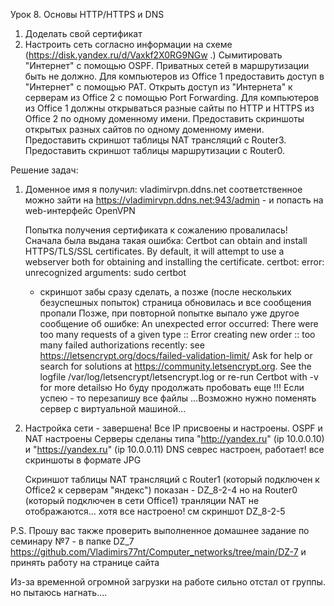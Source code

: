 Урок 8. Основы HTTP/HTTPS и DNS

1. Доделать свой сертификат
2. Настроить сеть согласно информации на схеме
    (https://disk.yandex.ru/d/Vaxkf2X0RG9NGw .)
    Сымитировать "Интернет" с помощью OSPF. Приватных сетей в маршрутизации быть не должно.
    Для компьютеров из Office 1 предоставить доступ в "Интернет" с помощью PAT.
    Открыть доступ из "Интернета" к серверам из Office 2 c помощью Port Forwarding.
    Для компьютеров из Office 1 должны открываться разные сайты по HTTP и HTTPS из Office 2 по одному доменному имени.
    Предоставить скриншоты открытых разных сайтов по одному доменному имени.
    Предоставить скриншот таблицы NAT трансляций с Router3.
    Предоставить скриншот таблицы маршрутизации с Router0.

Решение задач:

1. Доменное имя я получил: vladimirvpn.ddns.net
    соответственное можно зайти на https://vladimirvpn.ddns.net:943/admin - и попасть на web-интерфейс OpenVPN
    
    Попытка получения сертификата к сожалению провалилась!
    Сначала была выдана такая ошибка:
        Certbot can obtain and install HTTPS/TLS/SSL certificates. By default, it will attempt to use a webserver both for obtaining and installing the certificate. certbot: error: unrecognized arguments: sudo certbot
    * скриншот забы сразу сделать, а позже (после нескольких безуспешных попыток) страница обновилась и все сообщения пропали
    Позже, при повторной попытке выпало уже другое сообщение об ошибке:
        An unexpected error occurred:
        There were too many requests of a given type :: Error creating new order :: too many failed authorizations recently: see https://letsencrypt.org/docs/failed-validation-limit/
        Ask for help or search for solutions at https://community.letsencrypt.org. See the logfile /var/log/letsencrypt/letsencrypt.log or re-run Certbot with -v for more detailsю
    Но буду продолжать пробовать еще !!! Если успею - то перезапишу все файлы
    ...Возможно нужно поменять сервер с виртуальной машиной...

2. Настройка сети - завершена!
    Все IP присвоены и настроены. OSPF и NAT настроены
    Серверы сделаны типа "http://yandex.ru" (ip 10.0.0.10) и "https://yandex.ru" (ip 10.0.0.11)
    DNS севрес настроен, работает!
    все скриншоты в формате JPG

    Скриншот таблицы NAT трансляций с Router1 (который подключен к Office2 к серверам "яндекс") показан - DZ_8-2-4
    но на Router0 (который подключен в сети Office1) транляции NAT не отображаются... хотя все настроено! см скриншот DZ_8-2-5

P.S.
Прошу вас также проверить выполненное домашнее задание по семинару №7 - в папке DZ_7
https://github.com/Vladimirs77nt/Computer_networks/tree/main/DZ-7
и принять работу на странице сайта

Из-за временной огромной загрузки на работе сильно отстал от группы. но пытаюсь нагнать....